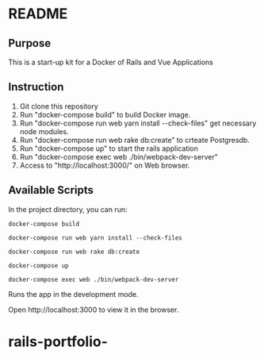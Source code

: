 # README

## Purpose

This is a start-up kit for a  Docker of Rails and Vue Applications

## Instruction
1. Git clone this repository
2. Run "docker-compose build" to build Docker image.
3. Run "docker-compose run web yarn install --check-files" get necessary node modules.
4. Run "docker-compose run web rake db:create" to crteate Postgresdb.
5. Run "docker-compose up" to start the rails application
6. Run "docker-compose exec web ./bin/webpack-dev-server" 
7. Access to "http://localhost:3000/" on Web browser.

## Available Scripts

In the project directory, you can run:

```
docker-compose build

docker-compose run web yarn install --check-files

docker-compose run web rake db:create

docker-compose up

docker-compose exec web ./bin/webpack-dev-server

```

Runs the app in the development mode.

Open http://localhost:3000 to view it in the browser.
# rails-portfolio-
